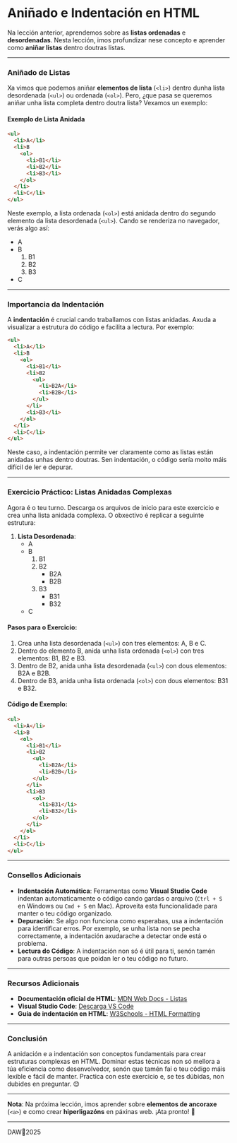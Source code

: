 # **Aniñado e Indentación en HTML**

Na lección anterior, aprendemos sobre as **listas ordenadas** e **desordenadas**. Nesta lección, imos profundizar nese concepto e aprender como **aniñar listas** dentro doutras listas.

---

### **Aniñado de Listas**

Xa vimos que podemos aniñar **elementos de lista** (`<li>`) dentro dunha lista desordenada (`<ul>`) ou ordenada (`<ol>`). Pero, ¿que pasa se queremos aniñar unha lista completa dentro doutra lista? Vexamos un exemplo:

#### **Exemplo de Lista Anidada**
```html
<ul>
  <li>A</li>
  <li>B
    <ol>
      <li>B1</li>
      <li>B2</li>
      <li>B3</li>
    </ol>
  </li>
  <li>C</li>
</ul>
```

Neste exemplo, a lista ordenada (`<ol>`) está anidada dentro do segundo elemento da lista desordenada (`<ul>`). Cando se renderiza no navegador, verás algo así:

- A
- B
  1. B1
  2. B2
  3. B3
- C

---

### **Importancia da Indentación**

A **indentación** é crucial cando traballamos con listas anidadas. Axuda a visualizar a estrutura do código e facilita a lectura. Por exemplo:

```html
<ul>
  <li>A</li>
  <li>B
    <ol>
      <li>B1</li>
      <li>B2
        <ul>
          <li>B2A</li>
          <li>B2B</li>
        </ul>
      </li>
      <li>B3</li>
    </ol>
  </li>
  <li>C</li>
</ul>
```

Neste caso, a indentación permite ver claramente como as listas están anidadas unhas dentro doutras. Sen indentación, o código sería moito máis difícil de ler e depurar.

---

### **Exercicio Práctico: Listas Anidadas Complexas**

Agora é o teu turno. Descarga os arquivos de inicio para este exercicio e crea unha lista anidada complexa. O obxectivo é replicar a seguinte estrutura:

1. **Lista Desordenada**:
   - A
   - B
     1. B1
     2. B2
        - B2A
        - B2B
     3. B3
        - B31
        - B32
   - C

#### **Pasos para o Exercicio:**
1. Crea unha lista desordenada (`<ul>`) con tres elementos: A, B e C.
2. Dentro do elemento B, anida unha lista ordenada (`<ol>`) con tres elementos: B1, B2 e B3.
3. Dentro de B2, anida unha lista desordenada (`<ul>`) con dous elementos: B2A e B2B.
4. Dentro de B3, anida unha lista ordenada (`<ol>`) con dous elementos: B31 e B32.

#### **Código de Exemplo:**
```html
<ul>
  <li>A</li>
  <li>B
    <ol>
      <li>B1</li>
      <li>B2
        <ul>
          <li>B2A</li>
          <li>B2B</li>
        </ul>
      </li>
      <li>B3
        <ol>
          <li>B31</li>
          <li>B32</li>
        </ol>
      </li>
    </ol>
  </li>
  <li>C</li>
</ul>
```

---

### **Consellos Adicionais**

- **Indentación Automática**: Ferramentas como **Visual Studio Code** indentan automaticamente o código cando gardas o arquivo (`Ctrl + S` en Windows ou `Cmd + S` en Mac). Aproveita esta funcionalidade para manter o teu código organizado.
- **Depuración**: Se algo non funciona como esperabas, usa a indentación para identificar erros. Por exemplo, se unha lista non se pecha correctamente, a indentación axudarache a detectar onde está o problema.
- **Lectura do Código**: A indentación non só é útil para ti, senón tamén para outras persoas que poidan ler o teu código no futuro.

---

### **Recursos Adicionais**

- **Documentación oficial de HTML**: [MDN Web Docs - Listas](https://developer.mozilla.org/es/docs/Web/HTML/Element/ul)
- **Visual Studio Code**: [Descarga VS Code](https://code.visualstudio.com/)
- **Guía de indentación en HTML**: [W3Schools - HTML Formatting](https://www.w3schools.com/html/html_formatting.asp)

---

### **Conclusión**

A anidación e a indentación son conceptos fundamentais para crear estruturas complexas en HTML. Dominar estas técnicas non só mellora a túa eficiencia como desenvolvedor, senón que tamén fai o teu código máis lexible e fácil de manter. Practica con este exercicio e, se tes dúbidas, non dubides en preguntar. 😊

---

**Nota**: Na próxima lección, imos aprender sobre **elementos de ancoraxe** (`<a>`) e como crear **hiperligazóns** en páxinas web. ¡Ata pronto! 🚀


---

DAW🧊2025